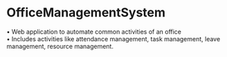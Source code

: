 # OfficeManagementSystem
• Web application to automate common activities of an office  
• Includes activities like attendance management, task management, leave management, resource management.